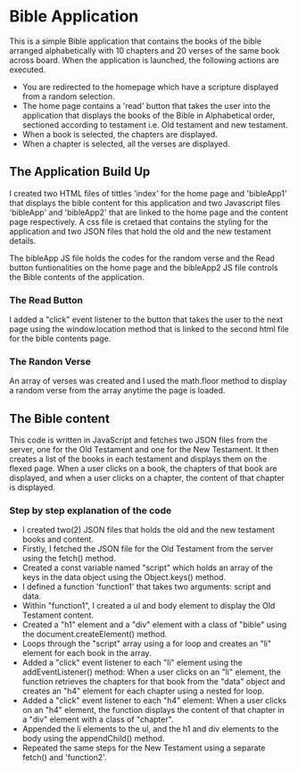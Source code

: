 # Bible Application
This is a simple Bible application that contains the books of the bible arranged alphabetically with 10 chapters and 20 verses of the same book across board. When the application is launched, the following actions are executed.

* You are redirected to the homepage which have a scripture displayed from a random selection.
* The home page contains a 'read' button that takes the user into the application that displays the books of the Bible in Alphabetical order, sectioned according to testament i.e. Old testament and new testament.
* When a book is selected, the chapters are displayed.
* When a chapter is selected, all the verses are displayed. 

## The Application Build Up
I created two HTML files of tittles 'index' for the home page and 'bibleApp1' that displays the bible content for this application and two Javascript files 'bibleApp' and 'bibleApp2' that are linked to the home page and the content page respectively. A css file is cretaed that contains the styling for the application and two JSON files that hold the old and the new testament details. 

The bibleApp JS file holds the codes for the random verse and the Read button funtionalities on the home page and the bibleApp2 JS file controls the Bible contents of the application. 

### The Read Button
I added a "click" event listener to the button that takes the user to the next page using the window.location method that is linked to the second html file for the bible contents page. 

### The Randon Verse
An array of verses was created and I used the math.floor method to display a random verse from the array anytime the page is loaded.


## The Bible content
This code is written in JavaScript and fetches two JSON files from the server, one for the Old Testament and one for the New Testament. It then creates a list of the books in each testament and displays them on the flexed page. When a user clicks on a book, the chapters of that book are displayed, and when a user clicks on a chapter, the content of that chapter is displayed.

### Step by step explanation of the code  

* I created two(2) JSON files that holds the old and the new testament books and content. 
*  Firstly, I fetched the JSON file for the Old Testament from the server  using the fetch() method.
*  Created a const variable named "script" which holds an array of the keys in the data object using the Object.keys() method.
*  I defined a function 'function1' that takes two arguments: script and data.
*  Within "function1", I created a ul and body element to display the Old Testament content.
*  Created a "h1" element and a "div" element with a class of "bible" using the document.createElement() method.
*  Loops through the "script" array using a for loop and creates an "li" element for each book in the array.
*  Added a "click" event listener to each "li" element using the addEventListener() method: When a user clicks on an "li" element, the function retrieves the chapters for that book from the "data" object and creates an "h4" element for each chapter using a nested for loop.
*  Added a "click" event listener to each "h4" element: When a user clicks on an "h4" element, the function displays the content of that chapter in a "div" element with a class of "chapter".
*  Appended the li elements to the ul, and the h1 and div elements to the body using the appendChild() method.
*  Repeated the same steps for the New Testament using a separate fetch() and 'function2'.












